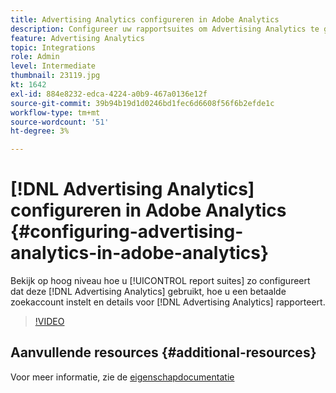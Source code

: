 ```yaml
---
title: Advertising Analytics configureren in Adobe Analytics
description: Configureer uw rapportsuites om Advertising Analytics te gebruiken.
feature: Advertising Analytics
topic: Integrations
role: Admin
level: Intermediate
thumbnail: 23119.jpg
kt: 1642
exl-id: 884e8232-edca-4224-a0b9-467a0136e12f
source-git-commit: 39b94b19d1d0246bd1fec6d6608f56f6b2efde1c
workflow-type: tm+mt
source-wordcount: '51'
ht-degree: 3%

---
```


# [!DNL Advertising Analytics] configureren in Adobe Analytics {#configuring-advertising-analytics-in-adobe-analytics}

Bekijk op hoog niveau hoe u [!UICONTROL report suites] zo configureert dat deze [!DNL Advertising Analytics] gebruikt, hoe u een betaalde zoekaccount instelt en details voor [!DNL Advertising Analytics] rapporteert.

>[!VIDEO](https://video.tv.adobe.com/v/23119/?quality=12&learn=on)

## Aanvullende resources {#additional-resources}

Voor meer informatie, zie de [ eigenschapdocumentatie ](https://experienceleague.adobe.com/docs/analytics/integration/advertising-analytics/overview.html)
